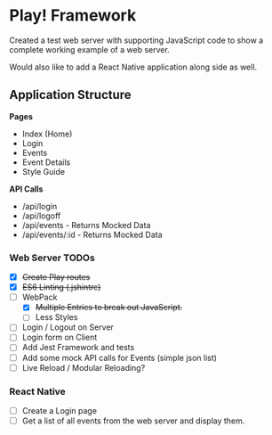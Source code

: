 # Play! Framework

Created a test web server with supporting JavaScript code to show a complete working example of a web server.

Would also like to add a React Native application along side as well.

## Application Structure

**Pages**
* Index (Home)
* Login
* Events
* Event Details
* Style Guide

**API Calls**
* /api/login
* /api/logoff
* /api/events - Returns Mocked Data
* /api/events/:id - Returns Mocked Data



### Web Server TODOs
* [x] ~~Create Play routes~~
* [x] ~~ES6 Linting (.jshintrc)~~
* [ ] WebPack
    * [x] ~~Multiple Entries to break out JavaScript.~~
    * [ ] Less Styles
* [ ] Login / Logout on Server
* [ ] Login form on Client
* [ ] Add Jest Framework and tests
* [ ] Add some mock API calls for Events (simple json list)
* [ ] Live Reload / Modular Reloading?

### React Native
* [ ] Create a Login page
* [ ] Get a list of all events from the web server and display them.
